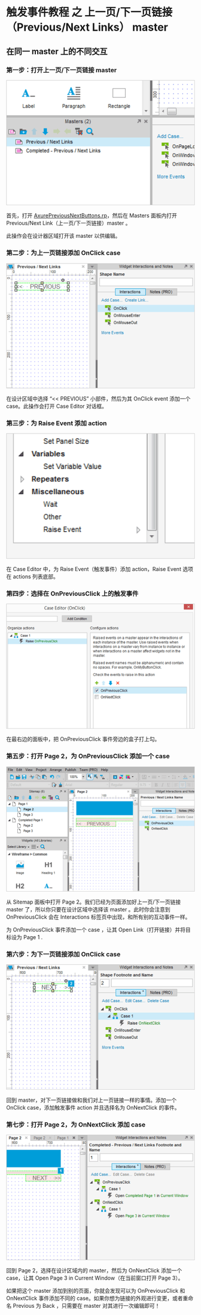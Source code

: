 # 触发事件教程 之 上一页/下一页链接（Previous/Next Links） master

## 在同一 master 上的不同交互

### 第一步：打开上一页/下一页链接 master
![](/images/masters-tutorials-previous-next-link-1.png)

首先，打开 [AxurePreviousNextButtons.rp](/downloads/AxurePreviousNextButtons.rp)，然后在 Masters 面板内打开 Previous/Next Link（上一页/下一页链接）master 。

此操作会在设计器区域打开该 master 以供编辑。 

### 第二步：为上一页链接添加 OnClick case

![](/images/masters-tutorials-previous-next-link-2.png)

在设计区域中选择 “<< PREVIOUS” 小部件，然后为其 OnClick event 添加一个 case。此操作会打开 Case Editor 对话框。

### 第三步：为 Raise Event 添加 action

![](/images/masters-tutorials-previous-next-link-3.png)

在 Case Editor 中，为 Raise Event（触发事件）添加 action，Raise Event 选项在 actions 列表底部。

### 第四步：选择在 OnPreviousClick 上的触发事件

![](/images/masters-tutorials-previous-next-link-4.png)

在最右边的面板中，把 OnPreviousClick 事件旁边的盒子打上勾。

### 第五步：打开 Page 2，为 OnPreviousClick 添加一个 case

![](/images/masters-tutorials-previous-next-link-5.png)

从 Sitemap 面板中打开 Page 2。我们已经为页面添加好上一页/下一页链接 master 了，所以你只要在设计区域中选择该 master 。此时你会注意到 OnPreviousClick 会在 Interactions 标签页中出现，和所有别的互动事件一样。

为 OnPreviousClick 事件添加一个 case ，让其 Open Link（打开链接）并将目标设为 Page 1 .

### 第六步：为下一页链接添加 OnClick case

![](/images/masters-tutorials-previous-next-link-6.png)

回到 master，对下一页链接做和我们对上一页链接一样的事情。添加一个 OnClick case，添加触发事件 action 并且选择名为 OnNextClick 的事件。

### 第七步：打开 Page 2，为 OnNextClick 添加 case

![](/images/masters-tutorials-previous-next-link-7.png)

回到 Page 2，选择在设计区域内的 master，然后为 OnNextClick 添加一个 case，让其 Open Page 3 in Current Window（在当前窗口打开 Page 3）。

如果把这个 master 添加到别的页面，你就会发现可以为 OnPreviousClick 和 OnNextClick 事件添加不同的 case。如果你想为链接的外观进行变更，或者重命名 Previous 为 Back ，只需要在 master 对其进行一次编辑即可！

